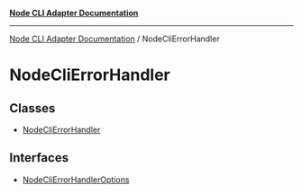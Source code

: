 [**Node CLI Adapter Documentation**](../README.md)

***

[Node CLI Adapter Documentation](../README.md) / NodeCliErrorHandler

# NodeCliErrorHandler

## Classes

- [NodeCliErrorHandler](classes/NodeCliErrorHandler.md)

## Interfaces

- [NodeCliErrorHandlerOptions](interfaces/NodeCliErrorHandlerOptions.md)
